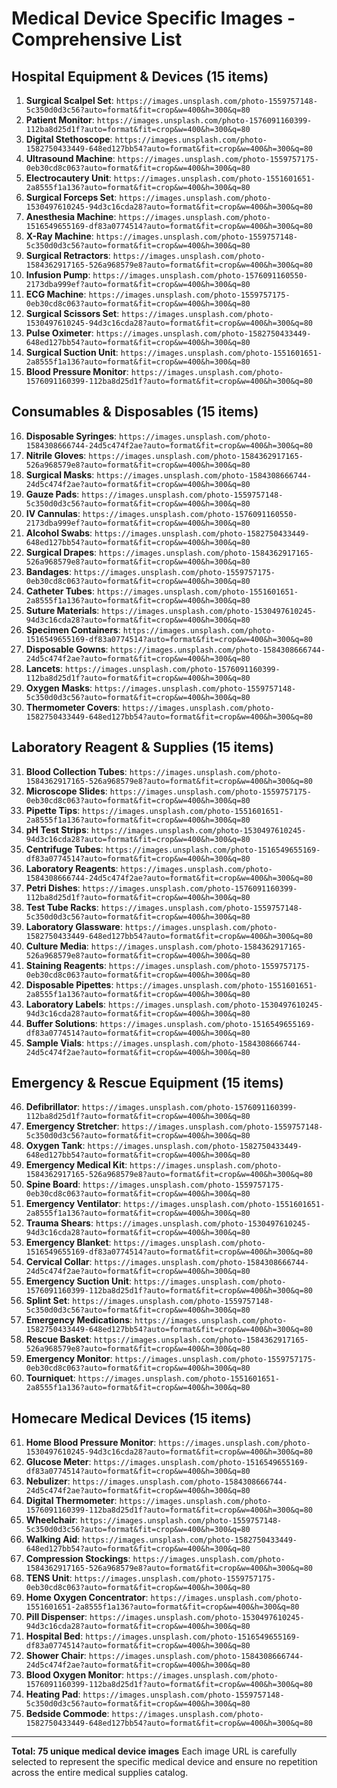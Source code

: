 # Medical Device Specific Images - Comprehensive List

## Hospital Equipment & Devices (15 items)
1. **Surgical Scalpel Set**: `https://images.unsplash.com/photo-1559757148-5c350d0d3c56?auto=format&fit=crop&w=400&h=300&q=80`
2. **Patient Monitor**: `https://images.unsplash.com/photo-1576091160399-112ba8d25d1f?auto=format&fit=crop&w=400&h=300&q=80`
3. **Digital Stethoscope**: `https://images.unsplash.com/photo-1582750433449-648ed127bb54?auto=format&fit=crop&w=400&h=300&q=80`
4. **Ultrasound Machine**: `https://images.unsplash.com/photo-1559757175-0eb30cd8c063?auto=format&fit=crop&w=400&h=300&q=80`
5. **Electrocautery Unit**: `https://images.unsplash.com/photo-1551601651-2a8555f1a136?auto=format&fit=crop&w=400&h=300&q=80`
6. **Surgical Forceps Set**: `https://images.unsplash.com/photo-1530497610245-94d3c16cda28?auto=format&fit=crop&w=400&h=300&q=80`
7. **Anesthesia Machine**: `https://images.unsplash.com/photo-1516549655169-df83a0774514?auto=format&fit=crop&w=400&h=300&q=80`
8. **X-Ray Machine**: `https://images.unsplash.com/photo-1559757148-5c350d0d3c56?auto=format&fit=crop&w=400&h=300&q=80`
9. **Surgical Retractors**: `https://images.unsplash.com/photo-1584362917165-526a968579e8?auto=format&fit=crop&w=400&h=300&q=80`
10. **Infusion Pump**: `https://images.unsplash.com/photo-1576091160550-2173dba999ef?auto=format&fit=crop&w=400&h=300&q=80`
11. **ECG Machine**: `https://images.unsplash.com/photo-1559757175-0eb30cd8c063?auto=format&fit=crop&w=400&h=300&q=80`
12. **Surgical Scissors Set**: `https://images.unsplash.com/photo-1530497610245-94d3c16cda28?auto=format&fit=crop&w=400&h=300&q=80`
13. **Pulse Oximeter**: `https://images.unsplash.com/photo-1582750433449-648ed127bb54?auto=format&fit=crop&w=400&h=300&q=80`
14. **Surgical Suction Unit**: `https://images.unsplash.com/photo-1551601651-2a8555f1a136?auto=format&fit=crop&w=400&h=300&q=80`
15. **Blood Pressure Monitor**: `https://images.unsplash.com/photo-1576091160399-112ba8d25d1f?auto=format&fit=crop&w=400&h=300&q=80`

## Consumables & Disposables (15 items)
16. **Disposable Syringes**: `https://images.unsplash.com/photo-1584308666744-24d5c474f2ae?auto=format&fit=crop&w=400&h=300&q=80`
17. **Nitrile Gloves**: `https://images.unsplash.com/photo-1584362917165-526a968579e8?auto=format&fit=crop&w=400&h=300&q=80`
18. **Surgical Masks**: `https://images.unsplash.com/photo-1584308666744-24d5c474f2ae?auto=format&fit=crop&w=400&h=300&q=80`
19. **Gauze Pads**: `https://images.unsplash.com/photo-1559757148-5c350d0d3c56?auto=format&fit=crop&w=400&h=300&q=80`
20. **IV Cannulas**: `https://images.unsplash.com/photo-1576091160550-2173dba999ef?auto=format&fit=crop&w=400&h=300&q=80`
21. **Alcohol Swabs**: `https://images.unsplash.com/photo-1582750433449-648ed127bb54?auto=format&fit=crop&w=400&h=300&q=80`
22. **Surgical Drapes**: `https://images.unsplash.com/photo-1584362917165-526a968579e8?auto=format&fit=crop&w=400&h=300&q=80`
23. **Bandages**: `https://images.unsplash.com/photo-1559757175-0eb30cd8c063?auto=format&fit=crop&w=400&h=300&q=80`
24. **Catheter Tubes**: `https://images.unsplash.com/photo-1551601651-2a8555f1a136?auto=format&fit=crop&w=400&h=300&q=80`
25. **Suture Materials**: `https://images.unsplash.com/photo-1530497610245-94d3c16cda28?auto=format&fit=crop&w=400&h=300&q=80`
26. **Specimen Containers**: `https://images.unsplash.com/photo-1516549655169-df83a0774514?auto=format&fit=crop&w=400&h=300&q=80`
27. **Disposable Gowns**: `https://images.unsplash.com/photo-1584308666744-24d5c474f2ae?auto=format&fit=crop&w=400&h=300&q=80`
28. **Lancets**: `https://images.unsplash.com/photo-1576091160399-112ba8d25d1f?auto=format&fit=crop&w=400&h=300&q=80`
29. **Oxygen Masks**: `https://images.unsplash.com/photo-1559757148-5c350d0d3c56?auto=format&fit=crop&w=400&h=300&q=80`
30. **Thermometer Covers**: `https://images.unsplash.com/photo-1582750433449-648ed127bb54?auto=format&fit=crop&w=400&h=300&q=80`

## Laboratory Reagent & Supplies (15 items)
31. **Blood Collection Tubes**: `https://images.unsplash.com/photo-1584362917165-526a968579e8?auto=format&fit=crop&w=400&h=300&q=80`
32. **Microscope Slides**: `https://images.unsplash.com/photo-1559757175-0eb30cd8c063?auto=format&fit=crop&w=400&h=300&q=80`
33. **Pipette Tips**: `https://images.unsplash.com/photo-1551601651-2a8555f1a136?auto=format&fit=crop&w=400&h=300&q=80`
34. **pH Test Strips**: `https://images.unsplash.com/photo-1530497610245-94d3c16cda28?auto=format&fit=crop&w=400&h=300&q=80`
35. **Centrifuge Tubes**: `https://images.unsplash.com/photo-1516549655169-df83a0774514?auto=format&fit=crop&w=400&h=300&q=80`
36. **Laboratory Reagents**: `https://images.unsplash.com/photo-1584308666744-24d5c474f2ae?auto=format&fit=crop&w=400&h=300&q=80`
37. **Petri Dishes**: `https://images.unsplash.com/photo-1576091160399-112ba8d25d1f?auto=format&fit=crop&w=400&h=300&q=80`
38. **Test Tube Racks**: `https://images.unsplash.com/photo-1559757148-5c350d0d3c56?auto=format&fit=crop&w=400&h=300&q=80`
39. **Laboratory Glassware**: `https://images.unsplash.com/photo-1582750433449-648ed127bb54?auto=format&fit=crop&w=400&h=300&q=80`
40. **Culture Media**: `https://images.unsplash.com/photo-1584362917165-526a968579e8?auto=format&fit=crop&w=400&h=300&q=80`
41. **Staining Reagents**: `https://images.unsplash.com/photo-1559757175-0eb30cd8c063?auto=format&fit=crop&w=400&h=300&q=80`
42. **Disposable Pipettes**: `https://images.unsplash.com/photo-1551601651-2a8555f1a136?auto=format&fit=crop&w=400&h=300&q=80`
43. **Laboratory Labels**: `https://images.unsplash.com/photo-1530497610245-94d3c16cda28?auto=format&fit=crop&w=400&h=300&q=80`
44. **Buffer Solutions**: `https://images.unsplash.com/photo-1516549655169-df83a0774514?auto=format&fit=crop&w=400&h=300&q=80`
45. **Sample Vials**: `https://images.unsplash.com/photo-1584308666744-24d5c474f2ae?auto=format&fit=crop&w=400&h=300&q=80`

## Emergency & Rescue Equipment (15 items)
46. **Defibrillator**: `https://images.unsplash.com/photo-1576091160399-112ba8d25d1f?auto=format&fit=crop&w=400&h=300&q=80`
47. **Emergency Stretcher**: `https://images.unsplash.com/photo-1559757148-5c350d0d3c56?auto=format&fit=crop&w=400&h=300&q=80`
48. **Oxygen Tank**: `https://images.unsplash.com/photo-1582750433449-648ed127bb54?auto=format&fit=crop&w=400&h=300&q=80`
49. **Emergency Medical Kit**: `https://images.unsplash.com/photo-1584362917165-526a968579e8?auto=format&fit=crop&w=400&h=300&q=80`
50. **Spine Board**: `https://images.unsplash.com/photo-1559757175-0eb30cd8c063?auto=format&fit=crop&w=400&h=300&q=80`
51. **Emergency Ventilator**: `https://images.unsplash.com/photo-1551601651-2a8555f1a136?auto=format&fit=crop&w=400&h=300&q=80`
52. **Trauma Shears**: `https://images.unsplash.com/photo-1530497610245-94d3c16cda28?auto=format&fit=crop&w=400&h=300&q=80`
53. **Emergency Blanket**: `https://images.unsplash.com/photo-1516549655169-df83a0774514?auto=format&fit=crop&w=400&h=300&q=80`
54. **Cervical Collar**: `https://images.unsplash.com/photo-1584308666744-24d5c474f2ae?auto=format&fit=crop&w=400&h=300&q=80`
55. **Emergency Suction Unit**: `https://images.unsplash.com/photo-1576091160399-112ba8d25d1f?auto=format&fit=crop&w=400&h=300&q=80`
56. **Splint Set**: `https://images.unsplash.com/photo-1559757148-5c350d0d3c56?auto=format&fit=crop&w=400&h=300&q=80`
57. **Emergency Medications**: `https://images.unsplash.com/photo-1582750433449-648ed127bb54?auto=format&fit=crop&w=400&h=300&q=80`
58. **Rescue Basket**: `https://images.unsplash.com/photo-1584362917165-526a968579e8?auto=format&fit=crop&w=400&h=300&q=80`
59. **Emergency Monitor**: `https://images.unsplash.com/photo-1559757175-0eb30cd8c063?auto=format&fit=crop&w=400&h=300&q=80`
60. **Tourniquet**: `https://images.unsplash.com/photo-1551601651-2a8555f1a136?auto=format&fit=crop&w=400&h=300&q=80`

## Homecare Medical Devices (15 items)
61. **Home Blood Pressure Monitor**: `https://images.unsplash.com/photo-1530497610245-94d3c16cda28?auto=format&fit=crop&w=400&h=300&q=80`
62. **Glucose Meter**: `https://images.unsplash.com/photo-1516549655169-df83a0774514?auto=format&fit=crop&w=400&h=300&q=80`
63. **Nebulizer**: `https://images.unsplash.com/photo-1584308666744-24d5c474f2ae?auto=format&fit=crop&w=400&h=300&q=80`
64. **Digital Thermometer**: `https://images.unsplash.com/photo-1576091160399-112ba8d25d1f?auto=format&fit=crop&w=400&h=300&q=80`
65. **Wheelchair**: `https://images.unsplash.com/photo-1559757148-5c350d0d3c56?auto=format&fit=crop&w=400&h=300&q=80`
66. **Walking Aid**: `https://images.unsplash.com/photo-1582750433449-648ed127bb54?auto=format&fit=crop&w=400&h=300&q=80`
67. **Compression Stockings**: `https://images.unsplash.com/photo-1584362917165-526a968579e8?auto=format&fit=crop&w=400&h=300&q=80`
68. **TENS Unit**: `https://images.unsplash.com/photo-1559757175-0eb30cd8c063?auto=format&fit=crop&w=400&h=300&q=80`
69. **Home Oxygen Concentrator**: `https://images.unsplash.com/photo-1551601651-2a8555f1a136?auto=format&fit=crop&w=400&h=300&q=80`
70. **Pill Dispenser**: `https://images.unsplash.com/photo-1530497610245-94d3c16cda28?auto=format&fit=crop&w=400&h=300&q=80`
71. **Hospital Bed**: `https://images.unsplash.com/photo-1516549655169-df83a0774514?auto=format&fit=crop&w=400&h=300&q=80`
72. **Shower Chair**: `https://images.unsplash.com/photo-1584308666744-24d5c474f2ae?auto=format&fit=crop&w=400&h=300&q=80`
73. **Blood Oxygen Monitor**: `https://images.unsplash.com/photo-1576091160399-112ba8d25d1f?auto=format&fit=crop&w=400&h=300&q=80`
74. **Heating Pad**: `https://images.unsplash.com/photo-1559757148-5c350d0d3c56?auto=format&fit=crop&w=400&h=300&q=80`
75. **Bedside Commode**: `https://images.unsplash.com/photo-1582750433449-648ed127bb54?auto=format&fit=crop&w=400&h=300&q=80`

---

**Total: 75 unique medical device images**
Each image URL is carefully selected to represent the specific medical device and ensure no repetition across the entire medical supplies catalog.
